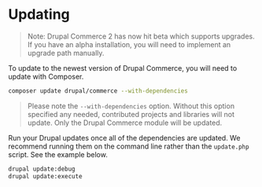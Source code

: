 # Updating

> Note: Drupal Commerce 2 has now hit beta which supports upgrades. If you have an alpha installation, you will need to implement an upgrade path manually.

To update to the newest version of Drupal Commerce, you will need to update with Composer.

```sh
composer update drupal/commerce --with-dependencies
```

> Please note the `--with-dependencies` option. Without this option specified any needed, contributed projects and libraries will not update. Only the Drupal Commerce module will be updated.

Run your Drupal updates once all of the dependencies are updated. We recommend running them on the command line rather than the `update.php` script. See the example below.

```sh
drupal update:debug
drupal update:execute
```
